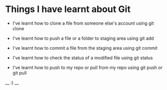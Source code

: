 # Things I have learnt about Git

- I've learnt how to clone a file from someone else's account using git clone

- I've learnt how to push a file or a folder to staging area using git add

- I've learnt how to commit a file from the staging area using git commit 

- I've learnt how to check the status of a modified file using git status 

- I've learnt how to push to my repo or pull from my repo using git push or git pull

 __ :) __
